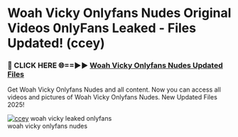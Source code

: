 # Woah Vicky Onlyfans Nudes Original Videos 0nlyFans Leaked - Files Updated! (ccey)

<h3>🔴 CLICK HERE 🌐==►► <a href="https://tinyurl.com/2wckxsce" rel="nofollow">Woah Vicky Onlyfans Nudes Updated Files</a></h3>

Get Woah Vicky Onlyfans Nudes and all content. Now you can access all videos and pictures of Woah Vicky Onlyfans Nudes. New Updated Files 2025!

[![ccey](https://i.imgur.com/AFduVYN.gif)](https://tinyurl.com/2wckxsce)
woah vicky leaked onlyfans<br>
woah vicky onlyfans nudes